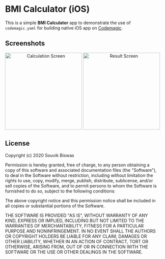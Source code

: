 # BMI Calculator (iOS)

This is a simple **BMI Calculator** app to demonstrate the use of `codemagic.yaml` for building native iOS app on [Codemagic](https://codemagic.io/start/).

## Screenshots

<p align="center">
  <img width="250" src="https://github.com/sbis04/bmi_ios/raw/master/screenshots/bmi_calculate_screen.png" alt="Calculation Screen"/>
  <img width="250" src="https://github.com/sbis04/bmi_ios/raw/master/screenshots/bmi_result_screen.png" alt="Result Screen"/>
</p>

## License

Copyright (c) 2020 Souvik Biswas

Permission is hereby granted, free of charge, to any person obtaining a copy
of this software and associated documentation files (the "Software"), to deal
in the Software without restriction, including without limitation the rights
to use, copy, modify, merge, publish, distribute, sublicense, and/or sell
copies of the Software, and to permit persons to whom the Software is
furnished to do so, subject to the following conditions:

The above copyright notice and this permission notice shall be included in all
copies or substantial portions of the Software.

THE SOFTWARE IS PROVIDED "AS IS", WITHOUT WARRANTY OF ANY KIND, EXPRESS OR
IMPLIED, INCLUDING BUT NOT LIMITED TO THE WARRANTIES OF MERCHANTABILITY,
FITNESS FOR A PARTICULAR PURPOSE AND NONINFRINGEMENT. IN NO EVENT SHALL THE
AUTHORS OR COPYRIGHT HOLDERS BE LIABLE FOR ANY CLAIM, DAMAGES OR OTHER
LIABILITY, WHETHER IN AN ACTION OF CONTRACT, TORT OR OTHERWISE, ARISING FROM,
OUT OF OR IN CONNECTION WITH THE SOFTWARE OR THE USE OR OTHER DEALINGS IN THE
SOFTWARE.